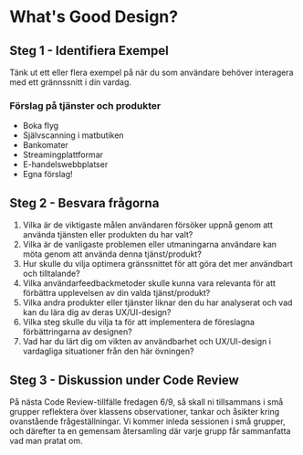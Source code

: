 # What's Good Design?

## Steg 1 - Identifiera Exempel

Tänk ut ett eller flera exempel på när du som användare behöver interagera med ett grännssnitt i din vardag.

### Förslag på tjänster och produkter

* Boka flyg
* Självscanning i matbutiken
* Bankomater
* Streamingplattformar
* E-handelswebbplatser
* Egna förslag!

## Steg 2 - Besvara frågorna

1. Vilka är de viktigaste målen användaren försöker uppnå genom att använda tjänsten eller produkten du har valt?
2. Vilka är de vanligaste problemen eller utmaningarna användare kan möta genom att använda denna tjänst/produkt?
3. Hur skulle du vilja optimera gränssnittet för att göra det mer användbart och tilltalande?
4. Vilka användarfeedbackmetoder skulle kunna vara relevanta för att förbättra upplevelsen av din valda tjänst/produkt?
5. Vilka andra produkter eller tjänster liknar den du har analyserat och vad kan du lära dig av deras UX/UI-design?
6. Vilka steg skulle du vilja ta för att implementera de föreslagna förbättringarna av designen?
7. Vad har du lärt dig om vikten av användbarhet och UX/UI-design i vardagliga situationer från den här övningen?
 
## Steg 3 - Diskussion under Code Review

På nästa Code Review-tillfälle fredagen 6/9, så skall ni tillsammans i små grupper reflektera över klassens observationer, tankar och åsikter kring ovanstående frågeställningar. Vi kommer inleda sessionen i små grupper, och därefter ta en gemensam återsamling där varje grupp får sammanfatta vad man pratat om.
